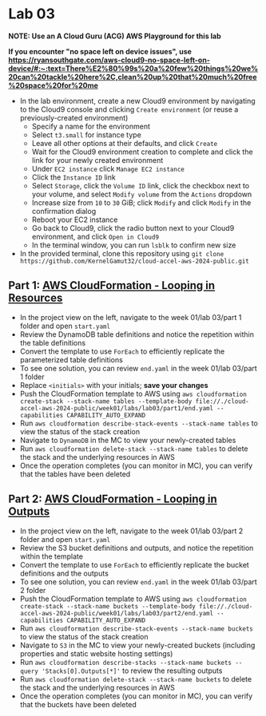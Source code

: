 # Lab 03

**NOTE: Use an A Cloud Guru (ACG) AWS Playground for this lab**

**If you encounter "no space left on device issues", use https://ryansouthgate.com/aws-cloud9-no-space-left-on-device/#:~:text=There%E2%80%99s%20a%20few%20things%20we%20can%20tackle%20here%2C,clean%20up%20that%20much%20free%20space%20for%20me**

* In the lab environment, create a new Cloud9 environment by navigating to the Cloud9 console and clicking `Create environment` (or reuse a previously-created environment)
    - Specify a name for the environment
    - Select `t3.small` for instance type
    - Leave all other options at their defaults, and click `Create`
    - Wait for the Cloud9 environment creation to complete and click the link for your newly created environment
    - Under `EC2 instance` click `Manage EC2 instance`
    - Click the `Instance ID` link
    - Select `Storage`, click the `Volume ID` link, click the checkbox next to your volume, and select `Modify volume` from the `Actions` dropdown
    - Increase size from `10` to `30` GiB; click `Modify` and click `Modify` in the confirmation dialog
    - Reboot your EC2 instance
    - Go back to Cloud9, click the radio button next to your Cloud9 environment, and click `Open in Cloud9`
    - In the terminal window, you can run `lsblk` to confirm new size
* In the provided terminal, clone this repository using `git clone https://github.com/KernelGamut32/cloud-accel-aws-2024-public.git`

## Part 1: [AWS CloudFormation - Looping in Resources](https://docs.aws.amazon.com/AWSCloudFormation/latest/UserGuide/intrinsic-function-reference-foreach-example-resource.html#intrinsic-function-reference-foreach-example-replicate-ddb-resource)

* In the project view on the left, navigate to the week 01/lab 03/part 1 folder and open `start.yaml`
* Review the DynamoDB table definitions and notice the repetition within the table definitions
* Convert the template to use `ForEach` to efficiently replicate the parameterized table definitions
* To see one solution, you can review `end.yaml` in the week 01/lab 03/part 1 folder
* Replace `<initials>` with your initials; **save your changes**
* Push the CloudFormation template to AWS using `aws cloudformation create-stack --stack-name tables --template-body file://./cloud-accel-aws-2024-public/week01/labs/lab03/part1/end.yaml --capabilities CAPABILITY_AUTO_EXPAND`
* Run `aws cloudformation describe-stack-events --stack-name tables` to view the status of the stack creation
* Navigate to `DynamoDB` in the MC to view your newly-created tables
* Run `aws cloudformation delete-stack --stack-name tables` to delete the stack and the underlying resources in AWS
* Once the operation completes (you can monitor in MC), you can verify that the tables have been deleted

## Part 2: [AWS CloudFormation - Looping in Outputs](https://docs.aws.amazon.com/AWSCloudFormation/latest/UserGuide/intrinsic-function-reference-foreach-example-outputs.html#intrinsic-function-reference-foreach-example-replicate-outputs)

* In the project view on the left, navigate to the week 01/lab 03/part 2 folder and open `start.yaml`
* Review the S3 bucket definitions and outputs, and notice the repetition within the template
* Convert the template to use `ForEach` to efficiently replicate the bucket definitions and the outputs
* To see one solution, you can review `end.yaml` in the week 01/lab 03/part 2 folder
* Push the CloudFormation template to AWS using `aws cloudformation create-stack --stack-name buckets --template-body file://./cloud-accel-aws-2024-public/week01/labs/lab03/part2/end.yaml --capabilities CAPABILITY_AUTO_EXPAND`
* Run `aws cloudformation describe-stack-events --stack-name buckets` to view the status of the stack creation
* Navigate to `S3` in the MC to view your newly-created buckets (including properties and static website hosting settings)
* Run `aws cloudformation describe-stacks --stack-name buckets --query 'Stacks[0].Outputs[*]'` to review the resulting outputs
* Run `aws cloudformation delete-stack --stack-name buckets` to delete the stack and the underlying resources in AWS
* Once the operation completes (you can monitor in MC), you can verify that the buckets have been deleted
